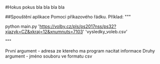 #Hokus pokus bla bla bla bla 

##Spouštění aplikace
Pomoci příkazového řádku.
Příklad:
"""

python main.py 'https://volby.cz/pls/ps2017nss/ps32?xjazyk=CZ&xkraj=12&xnumnuts=7103' 'vysledky_voleb.csv'

"""

První argument - adresa ze ktereho ma program nacitat informace
Druhy argument - jméno souboru ve formatu csv
